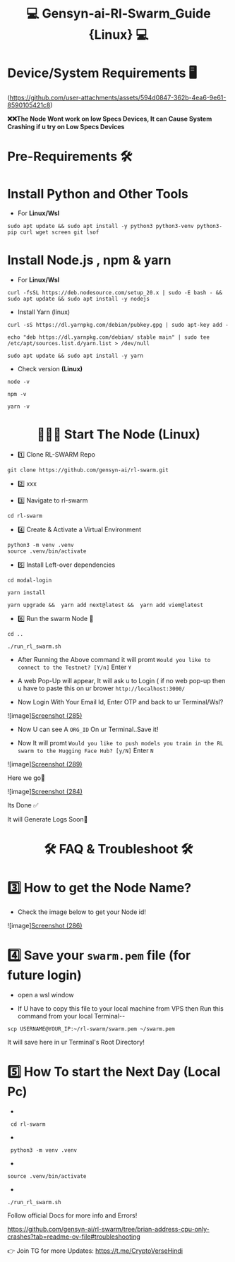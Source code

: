 <div align="center">

# 💻 Gensyn-ai-Rl-Swarm_Guide {Linux} 💻

</div>


# Device/System Requirements 🖥️

(https://github.com/user-attachments/assets/594d0847-362b-4ea6-9e61-8590105421c8)

**❌❌The Node Wont work on low Specs Devices, It can Cause System Crashing if u try on Low Specs Devices**

# Pre-Requirements 🛠

# Install Python and Other Tools

* For **Linux/Wsl**

```
sudo apt update && sudo apt install -y python3 python3-venv python3-pip curl wget screen git lsof

```


# Install Node.js , npm & yarn

* For **Linux/Wsl**

```
curl -fsSL https://deb.nodesource.com/setup_20.x | sudo -E bash - && sudo apt update && sudo apt install -y nodejs
```

* Install Yarn (linux)

```
curl -sS https://dl.yarnpkg.com/debian/pubkey.gpg | sudo apt-key add -
```

```
echo "deb https://dl.yarnpkg.com/debian/ stable main" | sudo tee /etc/apt/sources.list.d/yarn.list > /dev/null
```

```
sudo apt update && sudo apt install -y yarn
```

* Check version **(Linux)**

```
node -v
```
```
npm -v
```

```
yarn -v
```


<div align="center">

# 👨🏻‍💻 Start The Node (Linux) 

</div>


* 1️⃣ Clone RL-SWARM Repo

```
git clone https://github.com/gensyn-ai/rl-swarm.git
```


* 2️⃣ xxx

* 3️⃣ Navigate to rl-swarm

```
cd rl-swarm
```

* 4️⃣ Create & Activate a Virtual Environment

```
python3 -m venv .venv
source .venv/bin/activate
```

* 5️⃣ Install Left-over dependencies

```
cd modal-login
```

```
yarn install
```

```
yarn upgrade &&  yarn add next@latest &&  yarn add viem@latest
```

* 6️⃣ Run the swarm Node 🚀

```
cd ..
```

```
./run_rl_swarm.sh
```

- After Running the Above command it will promt `Would you like to connect to the Testnet? [Y/n]` Enter `Y`

- A web Pop-Up will appear, It will ask u to Login ( if no web pop-up then u have to paste this on ur brower `http://localhost:3000/` 


- Now Login With Your Email Id, Enter OTP and back to ur Terminal/Wsl? 

![image][Screenshot (285)](https://github.com/user-attachments/assets/17b4ebfc-a479-4f98-9478-8bfba0c4b980)



- Now U can see A `ORG_ID` On ur Terminal..Save it!



* Now It will promt `Would you like to push models you train in the RL swarm to the Hugging Face Hub? [y/N]` Enter `N`

![image][Screenshot (289)](https://github.com/user-attachments/assets/cd0bd897-06db-42f3-a964-facc3e067bca)

Here we go🚀

![image][Screenshot (284)](https://github.com/user-attachments/assets/5477936a-2d1d-4977-8be1-033456c1f857)

Its Done ✅

It will Generate Logs Soon🙌

<div align="center">

#  🛠 FAQ & Troubleshoot 🛠

</div>

# 3️⃣ How to get the Node Name?

* Check the image below to get your Node id!

![image][Screenshot (286)](https://github.com/user-attachments/assets/5c121e1d-15b3-4f9f-b307-bc33aa3f6292)


# 4️⃣ Save your `swarm.pem` file (for future login)

* open a wsl window 

* If U have to copy this file to your local machine from VPS then Run this command from your local Terminal--

```
scp USERNAME@YOUR_IP:~/rl-swarm/swarm.pem ~/swarm.pem
```

It will save here in ur Terminal's Root Directory!


# 5️⃣ How To start the Next Day (Local Pc)

*
 ```
  cd rl-swarm
 ```

*
 ```
  python3 -m venv .venv
```

*
```
source .venv/bin/activate
```

*
```
./run_rl_swarm.sh
```


Follow official Docs for more info and Errors!

https://github.com/gensyn-ai/rl-swarm/tree/brian-address-cpu-only-crashes?tab=readme-ov-file#troubleshooting

👉 Join TG for more Updates: https://t.me/CryptoVerseHindi

